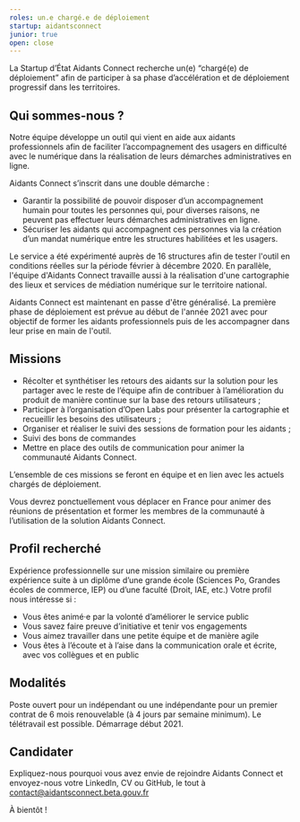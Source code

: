 ```yaml
---
roles: un.e chargé.e de déploiement
startup: aidantsconnect
junior: true
open: close
---
```


La Startup d’État Aidants Connect recherche un(e) “chargé(e) de déploiement” afin de participer à sa phase d’accélération et de déploiement progressif dans les territoires.

<!--more-->

## Qui sommes-nous ?

Notre équipe développe un outil qui vient en aide aux aidants professionnels afin de faciliter l’accompagnement des usagers en difficulté avec le numérique dans la réalisation de leurs démarches administratives en ligne.

Aidants Connect s’inscrit dans une double démarche :

* Garantir la possibilité de pouvoir disposer d’un accompagnement humain pour toutes les personnes qui, pour diverses raisons, ne peuvent pas effectuer leurs démarches administratives en ligne.
* Sécuriser les aidants qui accompagnent ces personnes via la création d’un mandat numérique entre les structures habilitées et les usagers.

Le service a été expérimenté auprès de 16 structures afin de tester l'outil en conditions réelles sur la période février à décembre 2020. En parallèle, l'équipe d'Aidants Connect travaille aussi à la réalisation d'une cartographie des lieux et services de médiation numérique sur le territoire national. 

Aidants Connect est maintenant en passe d'être généralisé. La première phase de déploiement est prévue au début de l'année 2021 avec pour objectif de former les aidants professionnels puis de les accompagner dans leur prise en main de l'outil.

## Missions

* Récolter et synthétiser les retours des aidants sur la solution pour les partager avec le reste de l’équipe afin de contribuer à l’amélioration du produit de manière continue sur la base des retours utilisateurs ;
* Participer à l’organisation d’Open Labs pour présenter la cartographie et recueillir les besoins des utilisateurs ;
* Organiser et réaliser le suivi des sessions de formation pour les aidants ;
* Suivi des bons de commandes
* Mettre en place des outils de communication pour animer la communauté Aidants Connect.

L’ensemble de ces missions se feront en équipe et en lien avec les actuels chargés de déploiement.

Vous devrez ponctuellement vous déplacer en France pour animer des réunions de présentation et former les membres de la communauté à l’utilisation de la solution Aidants Connect.

## Profil recherché

Expérience professionnelle sur une mission similaire ou première expérience suite à un diplôme d’une grande école (Sciences Po, Grandes écoles de commerce, IEP) ou d’une faculté (Droit, IAE, etc.)
Votre profil nous intéresse si :

* Vous êtes animé·e par la volonté d’améliorer le service public
* Vous savez faire preuve d’initiative et tenir vos engagements
* Vous aimez travailler dans une petite équipe et de manière agile
* Vous êtes à l’écoute et à l’aise dans la communication orale et écrite, avec vos collègues et en public

## Modalités

Poste ouvert pour un indépendant ou une indépendante pour un premier contrat de 6 mois renouvelable (à 4 jours par semaine minimum). 
Le télétravail est possible. 
Démarrage début 2021.

## Candidater

Expliquez-nous pourquoi vous avez envie de rejoindre Aidants Connect et envoyez-nous votre LinkedIn, CV ou GitHub, le tout à [contact@aidantsconnect.beta.gouv.fr](mailto:aidants.connect@beta.gouv.fr)

À bientôt !

